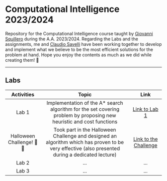 # Computational Intelligence 2023/2024

Repository for the Computational Intelligence course taught by [Giovanni Squillero](https://github.com/squillero) during the A.A. 2023/2024. Regarding the Labs and the assignments, me and [Claudio Savelli](https://github.com/ClaudioSavelli) have been working together to develop and implement what we believe to be the most efficient solutions for the problem at hand. Hope you enjoy the contents as much as we did while creating them! 🤗

---

## Labs

| Activities                 | Topic                                                                  | Link                                                                                              |
|:--------------------------:|:----------------------------------------------------------------------:|:-------------------------------------------------------------------------------------------------:|
| Lab 1                      | Implementation of the A* search algorithm for the set covering problem by proposing new heuristic and cost functions| [Link to Lab 1](https://github.com/Mattizza/Computational_Intelligence_2023-2024/tree/main/Lab_1)                                                                                                                        |
| Halloween Challenge! 🎃🦇 | Took part in the Halloween Challenge and designed an algorithm which has proven to be very effective (also presented during a dedicated lecture) | [Link to the Challenge](https://github.com/Mattizza/Computational_Intelligence_2023-2024/tree/main/Halloween_Challenge)                                                                                                          |
| Lab 2                      | ...                                                                    | ...                                                                                               |
| Lab 3                      | ...                                                                    | ...                                                                                               |

